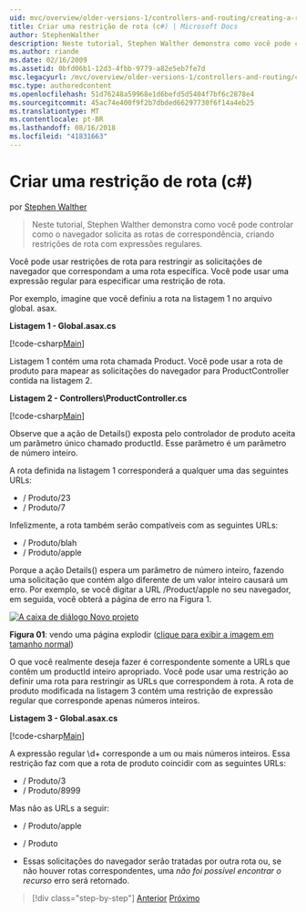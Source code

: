 ```yaml
---
uid: mvc/overview/older-versions-1/controllers-and-routing/creating-a-route-constraint-cs
title: Criar uma restrição de rota (c#) | Microsoft Docs
author: StephenWalther
description: Neste tutorial, Stephen Walther demonstra como você pode controlar como o navegador solicita as rotas de correspondência, criando restrições de rota com expressões regulares.
ms.author: riande
ms.date: 02/16/2009
ms.assetid: 0bfd06b1-12d3-4fbb-9779-a82e5eb7fe7d
msc.legacyurl: /mvc/overview/older-versions-1/controllers-and-routing/creating-a-route-constraint-cs
msc.type: authoredcontent
ms.openlocfilehash: 51d76248a59968e1d6befd5d5404f7bf6c2878e4
ms.sourcegitcommit: 45ac74e400f9f2b7dbded66297730f6f14a4eb25
ms.translationtype: MT
ms.contentlocale: pt-BR
ms.lasthandoff: 08/16/2018
ms.locfileid: "41831663"
---
```

<a name="creating-a-route-constraint-c"></a>Criar uma restrição de rota (c#)
====================
por [Stephen Walther](https://github.com/StephenWalther)

> Neste tutorial, Stephen Walther demonstra como você pode controlar como o navegador solicita as rotas de correspondência, criando restrições de rota com expressões regulares.


Você pode usar restrições de rota para restringir as solicitações de navegador que correspondam a uma rota específica. Você pode usar uma expressão regular para especificar uma restrição de rota.

Por exemplo, imagine que você definiu a rota na listagem 1 no arquivo global. asax.

**Listagem 1 - Global.asax.cs**

[!code-csharp[Main](creating-a-route-constraint-cs/samples/sample1.cs)]

Listagem 1 contém uma rota chamada Product. Você pode usar a rota de produto para mapear as solicitações do navegador para ProductController contida na listagem 2.

**Listagem 2 - Controllers\ProductController.cs**

[!code-csharp[Main](creating-a-route-constraint-cs/samples/sample2.cs)]

Observe que a ação de Details() exposta pelo controlador de produto aceita um parâmetro único chamado productId. Esse parâmetro é um parâmetro de número inteiro.

A rota definida na listagem 1 corresponderá a qualquer uma das seguintes URLs:

- / Produto/23
- / Produto/7

Infelizmente, a rota também serão compatíveis com as seguintes URLs:

- / Produto/blah
- / Produto/apple

Porque a ação Details() espera um parâmetro de número inteiro, fazendo uma solicitação que contém algo diferente de um valor inteiro causará um erro. Por exemplo, se você digitar a URL /Product/apple no seu navegador, em seguida, você obterá a página de erro na Figura 1.


[![A caixa de diálogo Novo projeto](creating-a-route-constraint-cs/_static/image1.jpg)](creating-a-route-constraint-cs/_static/image1.png)

**Figura 01**: vendo uma página explodir ([clique para exibir a imagem em tamanho normal](creating-a-route-constraint-cs/_static/image2.png))


O que você realmente deseja fazer é correspondente somente a URLs que contêm um productId inteiro apropriado. Você pode usar uma restrição ao definir uma rota para restringir as URLs que correspondem à rota. A rota de produto modificada na listagem 3 contém uma restrição de expressão regular que corresponde apenas números inteiros.

**Listagem 3 - Global.asax.cs**

[!code-csharp[Main](creating-a-route-constraint-cs/samples/sample3.cs)]

A expressão regular \d+ corresponde a um ou mais números inteiros. Essa restrição faz com que a rota de produto coincidir com as seguintes URLs:

- / Produto/3
- / Produto/8999

Mas não as URLs a seguir:

- / Produto/apple
- / Produto

- Essas solicitações do navegador serão tratadas por outra rota ou, se não houver rotas correspondentes, uma *não foi possível encontrar o recurso* erro será retornado.

> [!div class="step-by-step"]
> [Anterior](creating-custom-routes-cs.md)
> [Próximo](creating-a-custom-route-constraint-cs.md)
